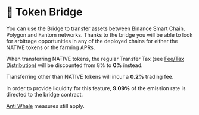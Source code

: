 # 🔁 Token Bridge

You can use the Bridge to transfer assets between Binance Smart Chain, Polygon and Fantom networks. Thanks to the bridge you will be able to look for arbitrage opportunities in any of the deployed chains for either the NATIVE tokens or the farming APRs.

When transferring NATIVE tokens, the regular Transfer Tax  \(see [Fee/Tax Distribution](deposit-fee-redistribution.md)\) will be discounted from 8% to **0%** instead.

Transferring other than NATIVE tokens will incur a **0.2%** trading fee.

In order to provide liquidity for this feature, **9.09%** of the emission rate is directed to the bridge contract.  
  
[Anti Whale](anti-whale.md) measures still apply.

